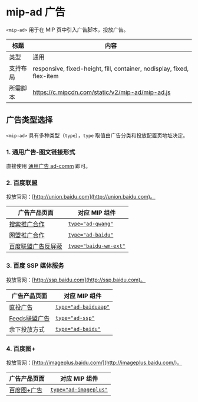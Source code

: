 # mip-ad 广告

`<mip-ad>` 用于在 MIP 页中引入广告脚本，投放广告。

标题|内容
----|----
类型|通用
支持布局|responsive, fixed-height, fill, container, nodisplay, fixed, flex-item
所需脚本|https://c.mipcdn.com/static/v2/mip-ad/mip-ad.js

## 广告类型选择

`<mip-ad>` 具有多种类型（`type`），`type` 取值由广告分类和投放配置页地址决定。

### 1. 通用广告-图文链接形式

直接使用 [通用广告 ad-comm](./mip-ad-comm.html) 即可。

### 2. 百度联盟

投放官网：[http://union.baidu.com](http://union.baidu.com)。

广告产品页面|对应 MIP 组件
----|----
[搜索推广合作](http://union.baidu.com/product/prod-search.html) | [`type="ad-qwang"`](./examples/mip-ad/mip-ad-qwang.html)
[网盟推广合作](http://union.baidu.com/product/prod-cpro.html) | [`type="ad-baidu"`](./examples/mip-ad/mip-ad-baidu.html)
[百度联盟广告反屏蔽](http://yingxiao.baidu.com/zhichi/knowledge/detail.action?channelId=4&classId=13484&knowledgeId=15198) | [`type="baidu-wm-ext"`](./examples/mip-ad/mip-baidu-wm-ext.html)

### 3. 百度 SSP 媒体服务

投放官网：[http://ssp.baidu.com](http://ssp.baidu.com)。

广告产品页面|对应 MIP 组件
----|----
[直投广告](http://yingxiao.baidu.com/zhichi/knowledge/detail.action?channelId=24&classId=14547&knowledgeId=14745) | [`type="ad-baiduaap"`](./examples/mip-ad/mip-ad-baidussp.html)
[Feeds联盟广告](https://ssp.baidu.com/)| [`type="ad-ssp"`](./examples/mip-ad/mip-ad-ssp.html)
余下投放方式 | [`type="ad-baidu"`](./examples/mip-ad/mip-ad-baidu.html)

### 4. 百度图+

投放官网：[http://imageplus.baidu.com/](http://imageplus.baidu.com/)。

广告产品页面|对应 MIP 组件
----|----
[百度图+广告](http://imageplus.baidu.com/) | [`type="ad-imageplus"`](./examples/mip-ad/mip-ad-imageplus.html)
